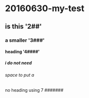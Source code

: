 # 20160630-my-test 
## is this '2##'
### a smaller '3###'
#### heading '4####'
##### i do not need 
###### space to put a 
no heading using 7 #######

